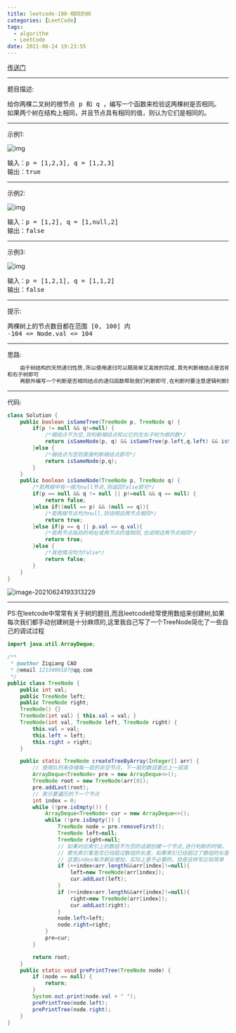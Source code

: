 ```yaml
---
title: leetcode-100-相同的树
categories: [LeetCode]
tags:
  - algorithm
  - LeetCode
date: 2021-06-24 19:23:55
---
```


<a href="https://leetcode-cn.com/problems/same-tree/submissions/">传送门</a>

<hr/>

题目描述:

<pre>
给你两棵二叉树的根节点 p 和 q ，编写一个函数来检验这两棵树是否相同。
如果两个树在结构上相同，并且节点具有相同的值，则认为它们是相同的。
</pre>

<hr/>

示例1:

![img](https://gitee.com/cao_ziqiang/img/raw/master/20210624192631.jpeg)

<pre>
输入：p = [1,2,3], q = [1,2,3]
输出：true
</pre>

<hr/>

示例2:

![img](https://gitee.com/cao_ziqiang/img/raw/master/20210624192706.jpeg)

<pre>
输入：p = [1,2], q = [1,null,2]
输出：false   
</pre>

<hr/>

示例3:

![img](https://gitee.com/cao_ziqiang/img/raw/master/20210624192731.jpeg)

<pre>
输入：p = [1,2,1], q = [1,1,2]
输出：false
</pre>

<hr/>

提示:

<pre>
两棵树上的节点数目都在范围 [0, 100] 内
-104 <= Node.val <= 104
</pre>

<hr/>

思路:

```java
    由于树结构的天然递归性质,所以使用递归可以既简单又高效的完成,首先判断根结点是否相同,然后递归判断左子树
和右子树即可
	再额外编写一个判断是否相同结点的递归函数帮助我们判断即可,在判断时要注意逻辑判断的先后顺序
```

<hr/>

代码:

```java
class Solution {
    public boolean isSameTree(TreeNode p, TreeNode q) {
        if(p != null && q!=null) {
            /*根结点不为空,则判断根结点和以它的左右子树为根的数*/
            return isSameNode(p, q) && isSameTree(p.left,q.left) && isSameTree(p.right,q.right);
        }else {
            /*根结点为空则直接判断根结点即可*/
            return isSameNode(p,q);
        }
    }
    public boolean isSameNode(TreeNode p, TreeNode q) {
        /*若两根中有一根为null节点,则返回false即可*/
        if(p == null && q != null || p!=null && q == null) {
            return false;
        }else if((null == p) && (null == q)){
            /*若两根节点均为null,则说明这两节点相同*/
            return true;
        }else if(p == q || p.val == q.val){
            /*若两节点指向的地址或两节点的值相同,也说明这两节点相同*/
            return true;
        }else {
            /*其他情况均为false*/
            return false;
        }
    }
}
```

![image-20210624193313229](https://gitee.com/cao_ziqiang/img/raw/master/20210624193313.png)

<hr/>

PS:在leetcode中常常有关于树的题目,而且leetcode经常使用数组来创建树,如果每次我们都手动创建树是十分麻烦的,这里我自己写了一个TreeNode简化了一些自己的调试过程

```java
import java.util.ArrayDeque;

/**
 * @author Ziqiang CAO
 * @email 1213409187@qq.com
 */
public class TreeNode {
    public int val;
    public TreeNode left;
    public TreeNode right;
    TreeNode() {}
    TreeNode(int val) { this.val = val; }
    TreeNode(int val, TreeNode left, TreeNode right) {
        this.val = val;
        this.left = left;
        this.right = right;
    }

    public static TreeNode createTreeByArray(Integer[] arr) {
        // 使用队列来存储每一层的非空节点，下一层的数目要比上一层高
        ArrayDeque<TreeNode> pre = new ArrayDeque<>();
        TreeNode root = new TreeNode(arr[0]);
        pre.addLast(root);
        // 表示要遍历的下一个节点
        int index = 0;
        while (!pre.isEmpty()) {
            ArrayDeque<TreeNode> cur = new ArrayDeque<>();
            while (!pre.isEmpty()) {
                TreeNode node = pre.removeFirst();
                TreeNode left=null;
                TreeNode right=null;
                // 如果对应索引上的数组不为空的话就创建一个节点,进行判断的时候，
                // 要先索引看是否已经超过数组的长度，如果索引已经超过了数组的长度，那么剩下节点的左右子节点就都是空了
                // 这里index每次都会增加，实际上是不必要的，但是这样写比较简单
                if (++index<arr.length&&arr[index]!=null){
                    left=new TreeNode(arr[index]);
                    cur.addLast(left);
                }
                if (++index<arr.length&&arr[index]!=null){
                    right=new TreeNode(arr[index]);
                    cur.addLast(right);
                }
                node.left=left;
                node.right=right;
            }
            pre=cur;
        }

        return root;
    }
    public static void prePrintTree(TreeNode node) {
        if (node == null) {
            return;
        }
        System.out.print(node.val + " ");
        prePrintTree(node.left);
        prePrintTree(node.right);
    }
}
```

